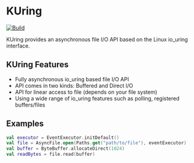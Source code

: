 # KUring

[![Build](https://github.com/ikorennoy/jasyncfio/actions/workflows/build.yml/badge.svg)](https://github.com/ikorennoy/jasyncfio/actions/workflows/build.yml)

KUring provides an asynchronous file I/O API based on the Linux io_uring interface.

## KUring Features

* Fully asynchronous io_uring based file I/O API
* API comes in two kinds: Buffered and Direct I/O
* API for linear access to file (depends on your file system)
* Using a wide range of io_uring features such as polling, registered buffers/files

## Examples
```kotlin
val executor = EventExecutor.initDefault()
val file = AsyncFile.open(Paths.get("path/to/file"), eventExecutor)
val buffer = ByteBuffer.allocateDirect(1024)
val readBytes = file.read(buffer)
```
